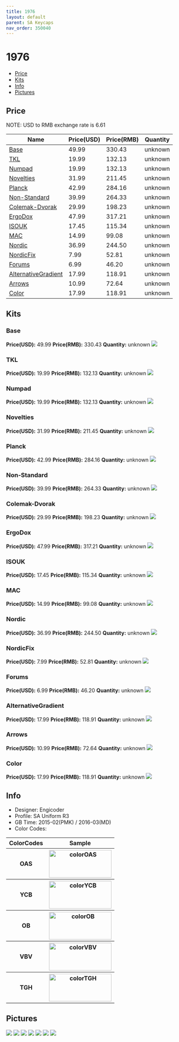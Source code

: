 ```yaml
---
title: 1976
layout: default
parent: SA Keycaps
nav_order: 350040
---
```


# 1976

* [Price](#price)
* [Kits](#kits)
* [Info](#info)
* [Pictures](#pictures)

## Price

NOTE: USD to RMB exchange rate is 6.61

| Name          | Price(USD)    | Price(RMB)  | Quantity |
| ------------- | ------------- | ----------- | -------- |
|[Base](#base)|49.99|330.43|unknown|
|[TKL](#tkl)|19.99|132.13|unknown|
|[Numpad](#numpad)|19.99|132.13|unknown|
|[Novelties](#novelties)|31.99|211.45|unknown|
|[Planck](#planck)|42.99|284.16|unknown|
|[Non-Standard](#non-standard)|39.99|264.33|unknown|
|[Colemak-Dvorak](#colemak-dvorak)|29.99|198.23|unknown|
|[ErgoDox](#ergodox)|47.99|317.21|unknown|
|[ISOUK](#isouk)|17.45|115.34|unknown|
|[MAC](#mac)|14.99|99.08|unknown|
|[Nordic](#nordic)|36.99|244.50|unknown|
|[NordicFix](#nordicfix)|7.99|52.81|unknown|
|[Forums](#forums)|6.99|46.20|unknown|
|[AlternativeGradient](#alternativegradient)|17.99|118.91|unknown|
|[Arrows](#arrows)|10.99|72.64|unknown|
|[Color](#color)|17.99|118.91|unknown|

## Kits
### Base
**Price(USD):** 49.99   **Price(RMB):** 330.43  **Quantity:** unknown
<img src="{{ 'assets/images/sa-keycaps/1976/kits_pics/base.jpg' | relative_url }}" atl="Base" class="image featured">

### TKL
**Price(USD):** 19.99   **Price(RMB):** 132.13  **Quantity:** unknown
<img src="{{ 'assets/images/sa-keycaps/1976/kits_pics/tkl.jpg' | relative_url }}" atl="TKL" class="image featured">

### Numpad
**Price(USD):** 19.99   **Price(RMB):** 132.13  **Quantity:** unknown
<img src="{{ 'assets/images/sa-keycaps/1976/kits_pics/numpad.jpg' | relative_url }}" atl="Numpad" class="image featured">

### Novelties
**Price(USD):** 31.99   **Price(RMB):** 211.45  **Quantity:** unknown
<img src="{{ 'assets/images/sa-keycaps/1976/kits_pics/novelties.jpg' | relative_url }}" atl="Novelties" class="image featured">

### Planck
**Price(USD):** 42.99   **Price(RMB):** 284.16  **Quantity:** unknown
<img src="{{ 'assets/images/sa-keycaps/1976/kits_pics/planck.jpg' | relative_url }}" atl="Planck" class="image featured">

### Non-Standard
**Price(USD):** 39.99   **Price(RMB):** 264.33  **Quantity:** unknown
<img src="{{ 'assets/images/sa-keycaps/1976/kits_pics/non-standard.jpg' | relative_url }}" atl="Non-Standard" class="image featured">

### Colemak-Dvorak
**Price(USD):** 29.99   **Price(RMB):** 198.23  **Quantity:** unknown
<img src="{{ 'assets/images/sa-keycaps/1976/kits_pics/colemak-dvorak.jpg' | relative_url }}" atl="Colemak-Dvorak" class="image featured">

### ErgoDox
**Price(USD):** 47.99   **Price(RMB):** 317.21  **Quantity:** unknown
<img src="{{ 'assets/images/sa-keycaps/1976/kits_pics/ergodox.jpg' | relative_url }}" atl="ErgoDox" class="image featured">

### ISOUK
**Price(USD):** 17.45   **Price(RMB):** 115.34  **Quantity:** unknown
<img src="{{ 'assets/images/sa-keycaps/1976/kits_pics/isouk.jpg' | relative_url }}" atl="ISOUK" class="image featured">

### MAC
**Price(USD):** 14.99   **Price(RMB):** 99.08   **Quantity:** unknown
<img src="{{ 'assets/images/sa-keycaps/1976/kits_pics/mac.jpg' | relative_url }}" atl="MAC" class="image featured">

### Nordic
**Price(USD):** 36.99   **Price(RMB):** 244.50  **Quantity:** unknown
<img src="{{ 'assets/images/sa-keycaps/1976/kits_pics/nordic.jpg' | relative_url }}" atl="Nordic" class="image featured">

### NordicFix
**Price(USD):** 7.99    **Price(RMB):** 52.81   **Quantity:** unknown
<img src="{{ 'assets/images/sa-keycaps/1976/kits_pics/nordicfix.jpg' | relative_url }}" atl="NordicFix" class="image featured">

### Forums
**Price(USD):** 6.99    **Price(RMB):** 46.20   **Quantity:** unknown
<img src="{{ 'assets/images/sa-keycaps/1976/kits_pics/forums.jpg' | relative_url }}" atl="Forums" class="image featured">

### AlternativeGradient
**Price(USD):** 17.99   **Price(RMB):** 118.91  **Quantity:** unknown
<img src="{{ 'assets/images/sa-keycaps/1976/kits_pics/alternativegradient.jpg' | relative_url }}" atl="AlternativeGradient" class="image featured">

### Arrows
**Price(USD):** 10.99   **Price(RMB):** 72.64   **Quantity:** unknown
<img src="{{ 'assets/images/sa-keycaps/1976/kits_pics/arrows.jpg' | relative_url }}" atl="Arrows" class="image featured">

### Color
**Price(USD):** 17.99   **Price(RMB):** 118.91  **Quantity:** unknown
<img src="{{ 'assets/images/sa-keycaps/1976/kits_pics/color.jpg' | relative_url }}" atl="Color" class="image featured">

## Info
* Designer: Engicoder
* Profile: SA Uniform R3
* GB Time: 2015-02(PMK) / 2016-03(MD)
* Color Codes:  
<table style="width:100%">
  <tr>
    <th>ColorCodes</th>
    <th>Sample</th>
  </tr>
  <tr>
    <th>OAS</th>
    <th><img src="{{ 'assets/images/sa-keycaps/SP_ColorCodes/abs/SP_Abs_ColorCodes_OAS.png' | relative_url }}" alt="colorOAS" height="75" width="170"></th>
  </tr>
  <tr>
    <th>YCB</th>
    <th><img src="{{ 'assets/images/sa-keycaps/SP_ColorCodes/abs/SP_Abs_ColorCodes_YCB.png' | relative_url }}" alt="colorYCB" height="75" width="170"></th>
  </tr>
  <tr>
    <th>OB</th>
    <th><img src="{{ 'assets/images/sa-keycaps/SP_ColorCodes/abs/SP_Abs_ColorCodes_OB.png' | relative_url }}" alt="colorOB" height="75" width="170"></th>
  </tr>
  <tr>
    <th>VBV</th>
    <th><img src="{{ 'assets/images/sa-keycaps/SP_ColorCodes/abs/SP_Abs_ColorCodes_VBV.png' | relative_url }}" alt="colorVBV" height="75" width="170"></th>
  </tr>
  <tr>
    <th>TGH</th>
    <th><img src="{{ 'assets/images/sa-keycaps/SP_ColorCodes/abs/SP_Abs_ColorCodes_TGH.png' | relative_url }}" alt="colorTGH" height="75" width="170"></th>
  </tr>
</table>

## Pictures
<img src="{{ 'assets/images/sa-keycaps/1976/rendering_pics/MD-15880_20160223102735_feb66088327821d0.jpg' | relative_url }}" atl="MD-15880_20160223102735_feb66088327821d0.jpg" class="image featured">
<img src="{{ 'assets/images/sa-keycaps/1976/rendering_pics/MD-15880_20160223102742_a0164e58346f221d.jpg' | relative_url }}" atl="MD-15880_20160223102742_a0164e58346f221d.jpg" class="image featured">
<img src="{{ 'assets/images/sa-keycaps/1976/rendering_pics/MD-15880_20160223102743_879282517f11bf75.jpg' | relative_url }}" atl="MD-15880_20160223102743_879282517f11bf75.jpg" class="image featured">
<img src="{{ 'assets/images/sa-keycaps/1976/rendering_pics/MD-15880_20160223102746_50717ce2f9008cce.jpg' | relative_url }}" atl="MD-15880_20160223102746_50717ce2f9008cce.jpg" class="image featured">
<img src="{{ 'assets/images/sa-keycaps/1976/rendering_pics/MD-15880_20160223102746_9237e94532a8dfc4.jpg' | relative_url }}" atl="MD-15880_20160223102746_9237e94532a8dfc4.jpg" class="image featured">
<img src="{{ 'assets/images/sa-keycaps/1976/rendering_pics/MD-15880_20160223102746_e88e1c495bbbea42.jpg' | relative_url }}" atl="MD-15880_20160223102746_e88e1c495bbbea42.jpg" class="image featured">
<img src="{{ 'assets/images/sa-keycaps/1976/rendering_pics/MD-15880_20160226184252_e845b7c36e45848f.jpg' | relative_url }}" atl="MD-15880_20160226184252_e845b7c36e45848f.jpg" class="image featured">
